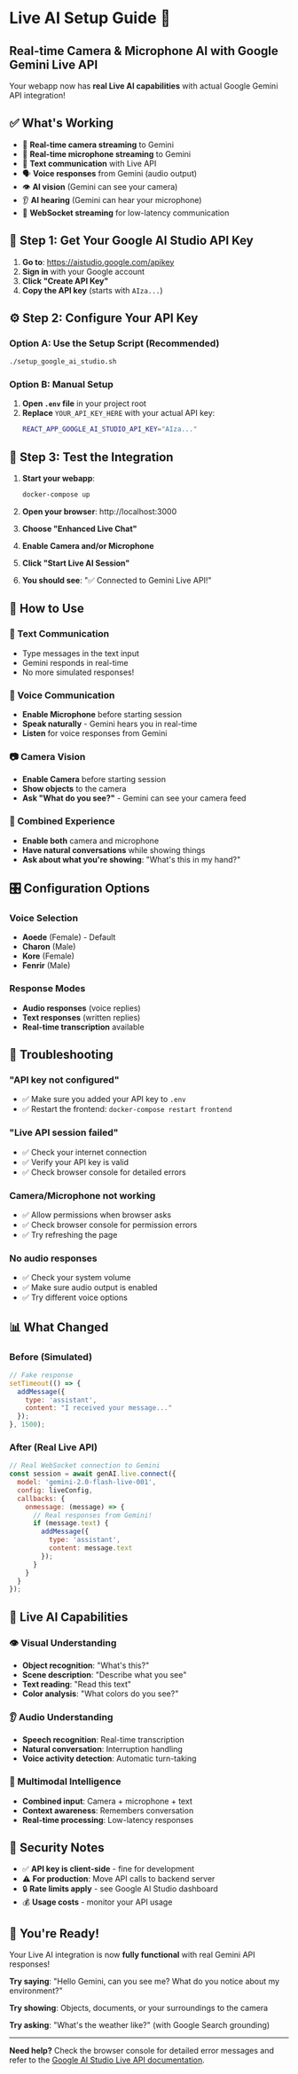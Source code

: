 # Live AI Setup Guide 🤖

## Real-time Camera & Microphone AI with Google Gemini Live API

Your webapp now has **real Live AI capabilities** with actual Google Gemini API integration!

## ✅ What's Working

- 🎥 **Real-time camera streaming** to Gemini
- 🎤 **Real-time microphone streaming** to Gemini  
- 💬 **Text communication** with Live API
- 🗣️ **Voice responses** from Gemini (audio output)
- 👁️ **AI vision** (Gemini can see your camera)
- 👂 **AI hearing** (Gemini can hear your microphone)
- 🔄 **WebSocket streaming** for low-latency communication

## 🔑 Step 1: Get Your Google AI Studio API Key

1. **Go to**: https://aistudio.google.com/apikey
2. **Sign in** with your Google account
3. **Click "Create API Key"**
4. **Copy the API key** (starts with `AIza...`)

## ⚙️ Step 2: Configure Your API Key

### Option A: Use the Setup Script (Recommended)
```bash
./setup_google_ai_studio.sh
```

### Option B: Manual Setup
1. **Open `.env` file** in your project root
2. **Replace** `YOUR_API_KEY_HERE` with your actual API key:
   ```bash
   REACT_APP_GOOGLE_AI_STUDIO_API_KEY="AIza..."
   ```

## 🚀 Step 3: Test the Integration

1. **Start your webapp**:
   ```bash
   docker-compose up
   ```

2. **Open your browser**: http://localhost:3000

3. **Choose "Enhanced Live Chat"**

4. **Enable Camera and/or Microphone**

5. **Click "Start Live AI Session"**

6. **You should see**: "✅ Connected to Gemini Live API!"

## 🎯 How to Use

### 💬 Text Communication
- Type messages in the text input
- Gemini responds in real-time
- No more simulated responses!

### 🎤 Voice Communication  
- **Enable Microphone** before starting session
- **Speak naturally** - Gemini hears you in real-time
- **Listen** for voice responses from Gemini

### 📷 Camera Vision
- **Enable Camera** before starting session
- **Show objects** to the camera
- **Ask "What do you see?"** - Gemini can see your camera feed

### 🔄 Combined Experience
- **Enable both** camera and microphone
- **Have natural conversations** while showing things
- **Ask about what you're showing**: "What's this in my hand?"

## 🎛️ Configuration Options

### Voice Selection
- **Aoede** (Female) - Default
- **Charon** (Male)
- **Kore** (Female) 
- **Fenrir** (Male)

### Response Modes
- **Audio responses** (voice replies)
- **Text responses** (written replies)
- **Real-time transcription** available

## 🔧 Troubleshooting

### "API key not configured"
- ✅ Make sure you added your API key to `.env`
- ✅ Restart the frontend: `docker-compose restart frontend`

### "Live API session failed"
- ✅ Check your internet connection
- ✅ Verify your API key is valid
- ✅ Check browser console for detailed errors

### Camera/Microphone not working
- ✅ Allow permissions when browser asks
- ✅ Check browser console for permission errors
- ✅ Try refreshing the page

### No audio responses
- ✅ Check your system volume
- ✅ Make sure audio output is enabled
- ✅ Try different voice options

## 📊 What Changed

### Before (Simulated)
```javascript
// Fake response
setTimeout(() => {
  addMessage({
    type: 'assistant', 
    content: "I received your message..."
  });
}, 1500);
```

### After (Real Live API)
```javascript
// Real WebSocket connection to Gemini
const session = await genAI.live.connect({
  model: 'gemini-2.0-flash-live-001',
  config: liveConfig,
  callbacks: {
    onmessage: (message) => {
      // Real responses from Gemini!
      if (message.text) {
        addMessage({
          type: 'assistant',
          content: message.text
        });
      }
    }
  }
});
```

## 🌟 Live AI Capabilities

### 👁️ Visual Understanding
- **Object recognition**: "What's this?"
- **Scene description**: "Describe what you see"
- **Text reading**: "Read this text"
- **Color analysis**: "What colors do you see?"

### 👂 Audio Understanding  
- **Speech recognition**: Real-time transcription
- **Natural conversation**: Interruption handling
- **Voice activity detection**: Automatic turn-taking

### 🧠 Multimodal Intelligence
- **Combined input**: Camera + microphone + text
- **Context awareness**: Remembers conversation
- **Real-time processing**: Low-latency responses

## 🔐 Security Notes

- ✅ **API key is client-side** - fine for development
- ⚠️ **For production**: Move API calls to backend server
- 🔒 **Rate limits apply** - see Google AI Studio dashboard
- 💰 **Usage costs** - monitor your API usage

## 🎉 You're Ready!

Your Live AI integration is now **fully functional** with real Gemini API responses!

**Try saying**: "Hello Gemini, can you see me? What do you notice about my environment?"

**Try showing**: Objects, documents, or your surroundings to the camera

**Try asking**: "What's the weather like?" (with Google Search grounding)

---

**Need help?** Check the browser console for detailed error messages and refer to the [Google AI Studio Live API documentation](https://ai.google.dev/gemini-api/docs/live). 
